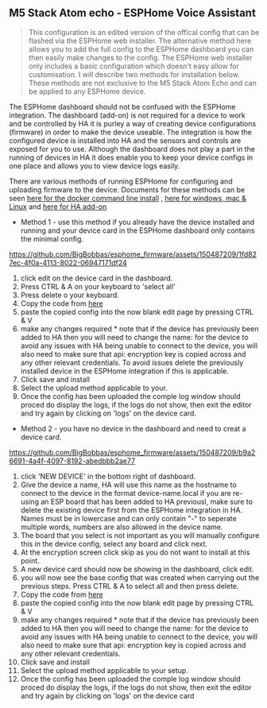## M5 Stack Atom echo - ESPHome Voice Assistant
>This configuration is an edited version of the offical config that can be flashed via the ESPHome web installer.
>The alternative method here allows you to add the full config to the ESPHome dashboard you can then easily make changes to the config. The ESPHome web installer only includes a basic configuration which doesn't easy allow for customisation. I will describe two methods for installation below. These methods are not exclusive to the M5 Stack Atom Echo and can be applied to any ESPHome device.

The ESPHome dashboard should not be confused with the ESPHome integration. The dashboard (add-on) is not required for a device to work and be controlled by HA it is purley a way of creating device configurations (firmware) in order to make the device useable. The integration is how the configured device is installed into HA and the sensors and controls are exposed for you to use. Although the dashboard does not play a part in the running of devices in HA it does enable you to keep your device configs in one place and allows you to view device logs easily.

There are various methods of running ESPHome for configuring and uploading firmware to the device. Documents for these methods can be seen [here for the docker command line install](<https://esphome.io/guides/getting_started_command_line.html>) , [here for windows, mac & Linux](<https://esphome.io/guides/installing_esphome>) and  [here for HA add-on](<https://esphome.io/guides/installing_esphome>)

* Method 1 - use this method if you already have the device installed and running and your device card in the ESPHome dashboard only contains the minimal config.
 

https://github.com/BigBobbas/esphome_firmware/assets/150487209/1fd827ec-4f0a-4113-8022-06947171df24

 
  
  1. click edit on the device card in the dashboard.
  2. Press CTRL & A on your keyboard to 'select all' 
  3. Press delete o your keyboard.
  4. Copy the code  from [here](<https://github.com/BigBobbas/esphome_firmware/blob/main/M5%20Stack%20Atom%20Echo/m5stack-echo-stock-esphome.yaml>)
  5. paste the copied config into the now blank edit page by pressing CTRL & V
  6. make any changes required * note that if the device has previously been added to HA then you will need to change the name: for the device to avoid any issues with HA being unable to connect to the device, you will also need to make sure that api: encryption key is copied across and any other relevant credentials. To avoid issues delete the previously installed device in the ESPHome integration if this is applicable.
  7. Click save and install
  8. Select the upload method applicable to your.
  9. Once the config has been uploaded the comple log window should proced do display the logs, if the logs do not show, then exit the editor and try again by clicking on 'logs' on the device card.

 * Method 2 - you have no device in the dashboard and need to creat a device card.
   
https://github.com/BigBobbas/esphome_firmware/assets/150487209/b9a26691-4a4f-4097-8192-abedbbb2ae77

  1. click 'NEW DEVICE' in the bottom right of dashboard.
  2. Give the device a name, HA will use this name as the hostname to connect to the device in the format device-name.local if you are re-using an ESP board that has been added to HA previousl, make sure to delete the existing device first from the ESPHome integration in HA. Names must be in lowercase and can only contain "-" to seperate multiple words, numbers are also allowed in the device name.
  3. The board that you select is not important as you will manually configure this in the device config, select any board and click next.
  4. At the encryption screen click skip as you do not want to install at this point.
  5. A new device card should now be showing in the dashboard, click edit.
  6. you will now see the base config that was created when carrying out the previous steps. Press CTRL & A to select all and then press delete.
  8. Copy the code  from [here](<https://github.com/BigBobbas/esphome_firmware/blob/main/M5%20Stack%20Atom%20Echo/m5stack-echo-stock-esphome.yaml>)
  9. paste the copied config into the now blank edit page by pressing CTRL & V
  10. make any changes required * note that if the device has previously been added to HA then you will need to change the name: for the device to avoid any issues with HA being unable to connect to the device, you will also need to make sure that api: encryption key is copied across and any other relevant credentials.
  11. Click save and install
  12. Select the upload method applicable to your setup.
  13. Once the config has been uploaded the comple log window should proced do display the logs, if the logs do not show, then exit the editor and try again by clicking on 'logs' on the device card

